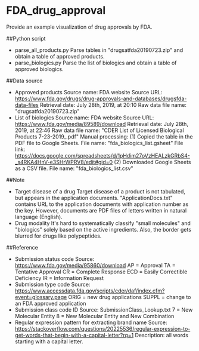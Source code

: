# FDA_drug_approval
Provide an example visualization of drug approvals by FDA.

##Python script
* parse_all_products.py
    Parse tables in "drugsatfda20190723.zip" and obtain a table of approved products.
* parse_biologics.py
    Parse the list of biologics and obtain a table of approved biologics.

##Data source
* Approved products
    Source name: FDA website
    Source URL: https://www.fda.gov/drugs/drug-approvals-and-databases/drugsfda-data-files
    Retrieval date: July 28th, 2019, at 20:10
    Raw data file name: "drugsatfda20190723.zip"
* List of biologics
    Source name: FDA website
    Source URL: https://www.fda.gov/media/89589/download
    Retrieval date: July 28th, 2019, at 22:46
    Raw data file name: "CDER List of Licensed Biological Products 7-23-2019_.pdf"
    Manual processing:
        (1) Copied the table in the PDF file to Google Sheets.
            File name: "fda_biologics_list.gsheet"
            File link: https://docs.google.com/spreadsheets/d/1pHdim27oVzHEALzkGRbS4-_s4RKA4HnV-e3SHrWPRV8/edit#gid=0
        (2) Downloaded Google Sheets as a CSV file.
            File name: "fda_biologics_list.csv"

##Note
* Target disease of a drug
    Target disease of a product is not tabulated, but appears in the application documents.
    "ApplicationDocs.txt" contains URL to the application documents with application number
    as the key. However, documents are PDF files of letters written in natural language (English).
* Drug modality
    It's hard to systematically classify "small molecules" and "biologics" solely based on
    the active ingredients. Also, the border gets blurred for drugs like polypeptides.

##Reference
* Submission status code
    Source: https://www.fda.gov/media/95860/download
    AP = Approval
    TA = Tentative Approval
    CR = Complete Response
    ECD = Easily Correctible Deficiency
    IR = Information Request
* Submission type code
    Source: https://www.accessdata.fda.gov/scripts/cder/daf/index.cfm?event=glossary.page
    ORIG = new drug applications
    SUPPL = change to an FDA approved application
* Submission class code ID
    Source: SubmissionClass_Lookup.txt
    7 = New Molecular Entity
    8 = New Molecular Entity and New Combination
* Regular expression pattern for extracting brand name
    Source: https://stackoverflow.com/questions/20225536/regular-expression-to-get-words-that-begin-with-a-capital-letter?rq=1
    Description: all words starting with a capital letter.
